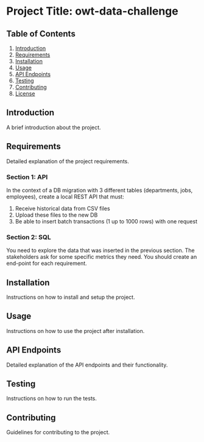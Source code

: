# Project Title: owt-data-challenge

## Table of Contents
1. [Introduction](#introduction)
2. [Requirements](#requirements)
3. [Installation](#installation)
4. [Usage](#usage)
5. [API Endpoints](#api-endpoints)
6. [Testing](#testing)
7. [Contributing](#contributing)
8. [License](#license)

## Introduction
A brief introduction about the project.

## Requirements
Detailed explanation of the project requirements.

### Section 1: API
In the context of a DB migration with 3 different tables (departments, jobs, employees), create a local REST API that must:
1. Receive historical data from CSV files
2. Upload these files to the new DB
3. Be able to insert batch transactions (1 up to 1000 rows) with one request

### Section 2: SQL
You need to explore the data that was inserted in the previous section. The stakeholders ask for some specific metrics they need. You should create an end-point for each requirement.

## Installation
Instructions on how to install and setup the project.

## Usage
Instructions on how to use the project after installation.

## API Endpoints
Detailed explanation of the API endpoints and their functionality.

## Testing
Instructions on how to run the tests.

## Contributing
Guidelines for contributing to the project.